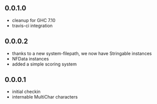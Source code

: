 0.0.1.0
-------

- cleanup for GHC 7.10
- travis-ci integration

0.0.0.2
-------

- thanks to a new system-filepath, we now have Stringable instances
- NFData instances
- added a simple scoring system

0.0.0.1
-------

- initial checkin
- internable MultiChar characters

